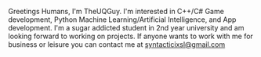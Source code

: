 Greetings Humans,
I'm TheUQGuy.
I'm interested in C++/C# Game development, Python Machine Learning/Artificial Intelligence, and App development.
I'm a sugar addicted student in 2nd year university and am looking forward to working on projects.
If anyone wants to work with me for business or leisure you can contact me at syntacticixsl@gmail.com

<!---
TheUQGuy/TheUQGuy is a ✨ special ✨ repository because its `README.md` (this file) appears on your GitHub profile.
You can click the Preview link to take a look at your changes.
--->
